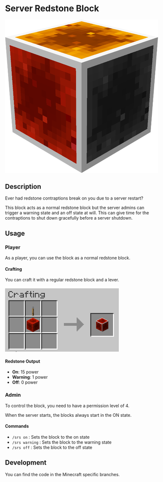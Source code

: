 # Server Redstone Block

![](/art/logo.png)

## Description

Ever had redstone contraptions break on you due to a server restart?

This block acts as a normal redstone block but the server admins can trigger a warning state and an off state at will.
This can give time for the contraptions to shut down gracefully before a server shutdown.

## Usage

### Player

As a player, you can use the block as a normal redstone block.

#### Crafting

You can craft it with a regular redstone block and a lever.

![](/art/crafting.png)


#### Redstone Output

- **On**: 15 power
- **Warning**: 1 power
- **Off**: 0 power

### Admin

To control the block, you need to have a permission level of 4.

When the server starts, the blocks always start in the ON state.

#### Commands

- `/srs on` : Sets the block to the on state
- `/srs warning` : Sets the block to the warning state
- `/srs off` : Sets the block to the off state

## Development

You can find the code in the Minecraft specific branches.
